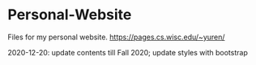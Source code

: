 # Personal-Website
Files for my personal website. https://pages.cs.wisc.edu/~yuren/

2020-12-20: update contents till Fall 2020; update styles with bootstrap